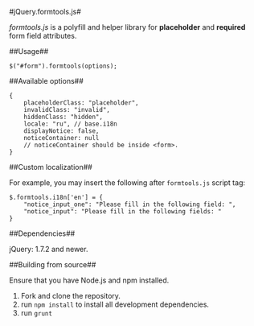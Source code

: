 #jQuery.formtools.js#

*formtools.js* is a polyfill and helper library for **placeholder** and **required** form field attributes.

##Usage##

    $("#form").formtools(options);

##Available options##

    {	
    	placeholderClass: "placeholder",
    	invalidClass: "invalid",
    	hiddenClass: "hidden",
    	locale: "ru", // base.i18n
    	displayNotice: false,
    	noticeContainer: null
        // noticeContainer should be inside <form>.
    }

##Custom localization##

For example, you may insert the following after `formtools.js` script tag:

	$.formtools.i18n['en'] = {
		"notice_input_one": "Please fill in the following field: ",
		"notice_input": "Please fill in the following fields: "
	}

##Dependencies##

jQuery: 1.7.2 and newer.

##Building from source##

Ensure that you have Node.js and npm installed.

 1. Fork and clone the repository.
 2. run `npm install` to install all development dependencies.
 3. run `grunt`